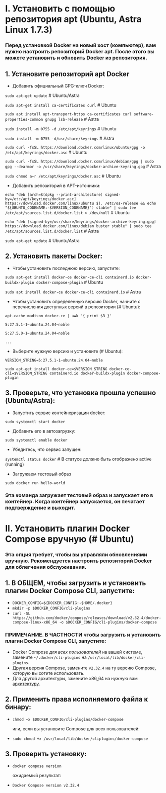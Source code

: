 # I. Установить с помощью репозитория apt (Ubuntu, Astra Linux 1.7.3)
### Перед установкой Docker на новый хост (компьютер), вам нужно настроить репозиторий Docker apt. После этого вы можете установить и обновить Docker из репозитория.
## 1. Установите репозиторий apt Docker
* Добавить официальный GPG-ключ Docker:
  
`sudo apt-get update` # Ubuntu/Astra

`sudo apt-get install ca-certificates curl` # Ubuntu

`sudo apt install apt-transport-https ca-certificates curl software-properties-common gnupg lsb-release` # Astra

`sudo install -m 0755 -d /etc/apt/keyrings` # Ubuntu

`sudo install -m 0755 -d/usr/share/keyrings` # Astra

`sudo curl -fsSL https://download.docker.com/linux/ubuntu/gpg -o /etc/apt/keyrings/docker.asc` # Ubuntu

`sudo curl -fsSL https://download.docker.com/linux/debian/gpg | sudo gpg --dearmor -o /usr/share/keyrings/docker-archive-keyring.gpg` # Astra

`sudo chmod a+r /etc/apt/keyrings/docker.asc` # Ubuntu

* Добавить репозиторий в APT-источники:

`echo "deb [arch=$(dpkg --print-architecture) signed-by=/etc/apt/keyrings/docker.asc] https://download.docker.com/linux/ubuntu $(. /etc/os-release && echo "${UBUNTU_CODENAME:-$VERSION_CODENAME}") stable" | sudo tee /etc/apt/sources.list.d/docker.list > /dev/null` # Ubuntu

`echo "deb [signed-by=/usr/share/keyrings/docker-archive-keyring.gpg] https://download.docker.com/linux/debian buster stable" | sudo tee /etc/apt/sources.list.d/docker.list` # Astra
  
`sudo apt-get update` # Ubuntu/Astra

## 2. Установить пакеты Docker:
* Чтобы установить последнюю версию, запустите:

`sudo apt-get install docker-ce docker-ce-cli containerd.io docker-buildx-plugin docker-compose-plugin` # Ubuntu

`sudo apt install docker-ce docker-ce-cli containerd.io` # Astra

* Чтобы установить определенную версию Docker, начните с перечисления доступных версий в репозитории (# Ubuntu):

`apt-cache madison docker-ce | awk '{ print $3 }'`

`5:27.5.1-1~ubuntu.24.04~noble`

`5:27.5.0-1~ubuntu.24.04~noble`

`...`

* Выберите нужную версию и установите (# Ubuntu):

`VERSION_STRING=5:27.5.1-1~ubuntu.24.04~noble`

`sudo apt-get install docker-ce=$VERSION_STRING docker-ce-cli=$VERSION_STRING containerd.io docker-buildx-plugin docker-compose-plugin`

## 3. Проверьте, что установка прошла успешно (Ubuntu/Astra):

* Запустить сервис контейнеризации docker:

`sudo systemctl start docker`

* Добавить его в автозагрузку:

`sudo systemctl enable docker`

* Убедитесь, что сервис запущен:

`systemctl status docker` # В статусе должно быть отображено active (running)

* Загружаем тестовый образ

`sudo docker run hello-world`

### Эта команда загружает тестовый образ и запускает его в контейнер. Когда контейнер запускается, он печатает подтверждение и выходит.


# II. Установить плагин Docker Compose вручную (# Ubuntu)

### Эта опция требует, чтобы вы управляли обновлениями вручную. Рекомендуется настроить репозиторий Docker для облегчения обслуживания.

## 1. В ОБЩЕМ, чтобы загрузить и установить плагин Docker Compose CLI, запустите:

* `DOCKER_CONFIG=${DOCKER_CONFIG:-$HOME/.docker}`
* `mkdir -p $DOCKER_CONFIG/cli-plugins`
* `curl -SL https://github.com/docker/compose/releases/download/v2.32.4/docker-compose-linux-x86_64 -o $DOCKER_CONFIG/cli-plugins/docker-compose`
### ПРИМЕЧАНИЕ. В ЧАСТНОСТИ чтобы загрузить и установить плагин Docker Compose CLI, запустите:
* Docker Compose *для всех пользователей* на вашей системе, замените 
    `~/.docker/cli-plugins` на `/usr/local/lib/docker/cli-plugins`.
* Другая версия Compose, замените `v2.32.4` на ту версию Compose, которую вы хотите использовать.
* Для другой архитектуры, замените x86_64 на нужную вам [архитектуру](https://github.com/docker/compose/releases).
## 2. Применить права исполняемого файла к бинару:
* `chmod +x $DOCKER_CONFIG/cli-plugins/docker-compose`
  
  или, если вы установите Compose для всех пользователей:
  
* `sudo chmod +x /usr/local/lib/docker/cliplugins/docker-compose`
## 3. Проверить установку:
* `docker compose version`
  
  ожидаемый результат:
  
* `Docker Compose version v2.32.4`


 
